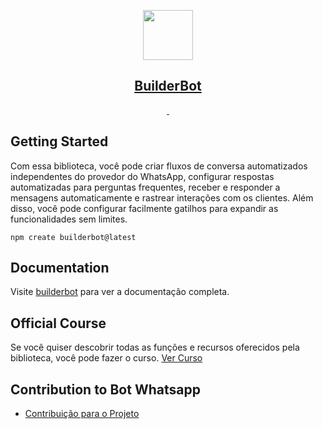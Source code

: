 <p align="center">
  <a href="https://builderbot.vercel.app/">
    <picture>
      <img src="[https://github.com/faanogueira/Bot-Whatsapp/blob/main/assets/thumbnail-vector.png]" height="80">
    </picture>
    <h2 align="center">BuilderBot</h2>
  </a>
</p>



<p align="center">
  <a aria-label="NPM version" href="https://www.npmjs.com/package/@builderbot/bot">
    <img alt="" src="https://img.shields.io/npm/v/@builderbot/bot?color=%2300c200&label=%40bot-whatsapp">
  </a>
  <a aria-label="Join the community on GitHub" href="https://link.codigoencasa.com/DISCORD">
    <img alt="" src="https://img.shields.io/discord/915193197645402142?logo=discord">
  </a>
</p>


## Getting Started

Com essa biblioteca, você pode criar fluxos de conversa automatizados independentes do provedor do WhatsApp, configurar respostas automatizadas para perguntas frequentes, receber e responder a mensagens automaticamente e rastrear interações com os clientes. Além disso, você pode configurar facilmente gatilhos para expandir as funcionalidades sem limites.

```
npm create builderbot@latest
```


## Documentation

Visite [builderbot](https://builderbot.vercel.app/) para ver a documentação completa.


## Official Course

Se você quiser descobrir todas as funções e recursos oferecidos pela biblioteca, você pode fazer o curso.
[Ver Curso](https://app.codigoencasa.com/courses/builderbot?refCode=LEIFER)


## Contribution to Bot Whatsapp
- [Contribuição para o Projeto](https://opencollective.com/bot-whatsapp/contributions/827009)
